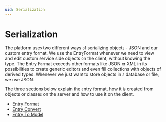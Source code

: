 ```yaml
---
uid: Serialization
---
```

Serialization
=============

The platform uses two different ways of serializing objects - JSON and our custom entry format. We use the EntryFormat whenever we need to view and edit custom service side objects on the client, without knowing the type. The Entry Format exceeds other formats like JSON or XML in its possibilities to create generic editors and even fill collections with objects of derived types. Whenever we just want to store objects in a database or file, we use JSON.

The three sections below explain the entry format, how it is created from objects or classes on the server and how to use it on the client.

* [Entry Format](EntryFormat.md)
* [Entry Convert](EntryConvert.md)
* [Entry To Model](EntryToModelConverter.md)
